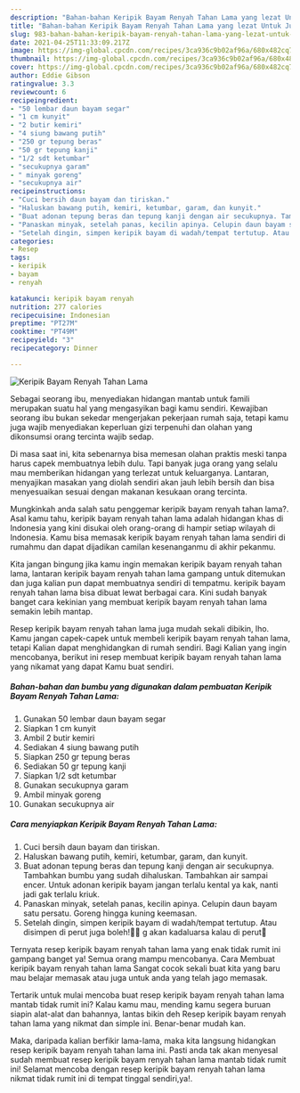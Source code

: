 ```yaml
---
description: "Bahan-bahan Keripik Bayam Renyah Tahan Lama yang lezat Untuk Jualan"
title: "Bahan-bahan Keripik Bayam Renyah Tahan Lama yang lezat Untuk Jualan"
slug: 983-bahan-bahan-keripik-bayam-renyah-tahan-lama-yang-lezat-untuk-jualan
date: 2021-04-25T11:33:09.217Z
image: https://img-global.cpcdn.com/recipes/3ca936c9b02af96a/680x482cq70/keripik-bayam-renyah-tahan-lama-foto-resep-utama.jpg
thumbnail: https://img-global.cpcdn.com/recipes/3ca936c9b02af96a/680x482cq70/keripik-bayam-renyah-tahan-lama-foto-resep-utama.jpg
cover: https://img-global.cpcdn.com/recipes/3ca936c9b02af96a/680x482cq70/keripik-bayam-renyah-tahan-lama-foto-resep-utama.jpg
author: Eddie Gibson
ratingvalue: 3.3
reviewcount: 6
recipeingredient:
- "50 lembar daun bayam segar"
- "1 cm kunyit"
- "2 butir kemiri"
- "4 siung bawang putih"
- "250 gr tepung beras"
- "50 gr tepung kanji"
- "1/2 sdt ketumbar"
- "secukupnya garam"
- " minyak goreng"
- "secukupnya air"
recipeinstructions:
- "Cuci bersih daun bayam dan tiriskan."
- "Haluskan bawang putih, kemiri, ketumbar, garam, dan kunyit."
- "Buat adonan tepung beras dan tepung kanji dengan air secukupnya. Tambahkan bumbu yang sudah dihaluskan. Tambahkan air sampai encer. Untuk adonan keripik bayam jangan terlalu kental ya kak, nanti jadi gak terlalu kriuk."
- "Panaskan minyak, setelah panas, kecilin apinya. Celupin daun bayam satu persatu. Goreng hingga kuning keemasan."
- "Setelah dingin, simpen keripik bayam di wadah/tempat tertutup. Atau disimpen di perut juga boleh!🤣😋 g akan kadaluarsa kalau di perut🤣"
categories:
- Resep
tags:
- keripik
- bayam
- renyah

katakunci: keripik bayam renyah 
nutrition: 277 calories
recipecuisine: Indonesian
preptime: "PT27M"
cooktime: "PT49M"
recipeyield: "3"
recipecategory: Dinner

---
```



![Keripik Bayam Renyah Tahan Lama](https://img-global.cpcdn.com/recipes/3ca936c9b02af96a/680x482cq70/keripik-bayam-renyah-tahan-lama-foto-resep-utama.jpg)

Sebagai seorang ibu, menyediakan hidangan mantab untuk famili merupakan suatu hal yang mengasyikan bagi kamu sendiri. Kewajiban seorang ibu bukan sekedar mengerjakan pekerjaan rumah saja, tetapi kamu juga wajib menyediakan keperluan gizi terpenuhi dan olahan yang dikonsumsi orang tercinta wajib sedap.

Di masa  saat ini, kita sebenarnya bisa memesan olahan praktis meski tanpa harus capek membuatnya lebih dulu. Tapi banyak juga orang yang selalu mau memberikan hidangan yang terlezat untuk keluarganya. Lantaran, menyajikan masakan yang diolah sendiri akan jauh lebih bersih dan bisa menyesuaikan sesuai dengan makanan kesukaan orang tercinta. 



Mungkinkah anda salah satu penggemar keripik bayam renyah tahan lama?. Asal kamu tahu, keripik bayam renyah tahan lama adalah hidangan khas di Indonesia yang kini disukai oleh orang-orang di hampir setiap wilayah di Indonesia. Kamu bisa memasak keripik bayam renyah tahan lama sendiri di rumahmu dan dapat dijadikan camilan kesenanganmu di akhir pekanmu.

Kita jangan bingung jika kamu ingin memakan keripik bayam renyah tahan lama, lantaran keripik bayam renyah tahan lama gampang untuk ditemukan dan juga kalian pun dapat membuatnya sendiri di tempatmu. keripik bayam renyah tahan lama bisa dibuat lewat berbagai cara. Kini sudah banyak banget cara kekinian yang membuat keripik bayam renyah tahan lama semakin lebih mantap.

Resep keripik bayam renyah tahan lama juga mudah sekali dibikin, lho. Kamu jangan capek-capek untuk membeli keripik bayam renyah tahan lama, tetapi Kalian dapat menghidangkan di rumah sendiri. Bagi Kalian yang ingin mencobanya, berikut ini resep membuat keripik bayam renyah tahan lama yang nikamat yang dapat Kamu buat sendiri.

<!--inarticleads1-->

##### Bahan-bahan dan bumbu yang digunakan dalam pembuatan Keripik Bayam Renyah Tahan Lama:

1. Gunakan 50 lembar daun bayam segar
1. Siapkan 1 cm kunyit
1. Ambil 2 butir kemiri
1. Sediakan 4 siung bawang putih
1. Siapkan 250 gr tepung beras
1. Sediakan 50 gr tepung kanji
1. Siapkan 1/2 sdt ketumbar
1. Gunakan secukupnya garam
1. Ambil  minyak goreng
1. Gunakan secukupnya air




<!--inarticleads2-->

##### Cara menyiapkan Keripik Bayam Renyah Tahan Lama:

1. Cuci bersih daun bayam dan tiriskan.
1. Haluskan bawang putih, kemiri, ketumbar, garam, dan kunyit.
1. Buat adonan tepung beras dan tepung kanji dengan air secukupnya. Tambahkan bumbu yang sudah dihaluskan. Tambahkan air sampai encer. Untuk adonan keripik bayam jangan terlalu kental ya kak, nanti jadi gak terlalu kriuk.
1. Panaskan minyak, setelah panas, kecilin apinya. Celupin daun bayam satu persatu. Goreng hingga kuning keemasan.
1. Setelah dingin, simpen keripik bayam di wadah/tempat tertutup. Atau disimpen di perut juga boleh!🤣😋 g akan kadaluarsa kalau di perut🤣




Ternyata resep keripik bayam renyah tahan lama yang enak tidak rumit ini gampang banget ya! Semua orang mampu mencobanya. Cara Membuat keripik bayam renyah tahan lama Sangat cocok sekali buat kita yang baru mau belajar memasak atau juga untuk anda yang telah jago memasak.

Tertarik untuk mulai mencoba buat resep keripik bayam renyah tahan lama mantab tidak rumit ini? Kalau kamu mau, mending kamu segera buruan siapin alat-alat dan bahannya, lantas bikin deh Resep keripik bayam renyah tahan lama yang nikmat dan simple ini. Benar-benar mudah kan. 

Maka, daripada kalian berfikir lama-lama, maka kita langsung hidangkan resep keripik bayam renyah tahan lama ini. Pasti anda tak akan menyesal sudah membuat resep keripik bayam renyah tahan lama mantab tidak rumit ini! Selamat mencoba dengan resep keripik bayam renyah tahan lama nikmat tidak rumit ini di tempat tinggal sendiri,ya!.


